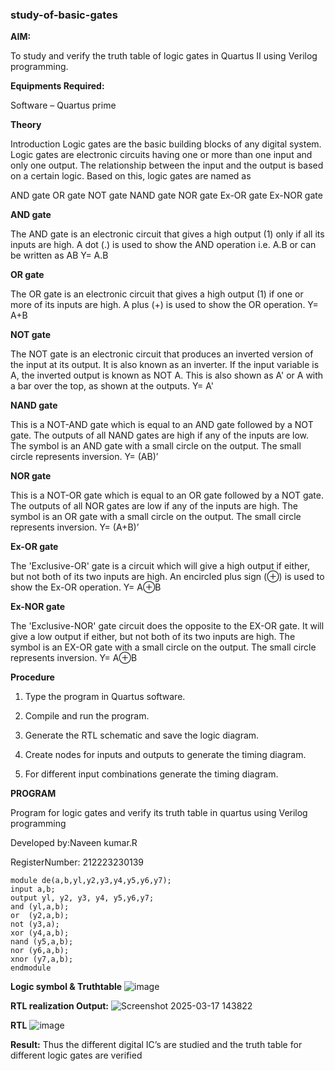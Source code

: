 ### study-of-basic-gates

**AIM:** 

To study and verify the truth table of logic gates in Quartus II using Verilog programming.

**Equipments Required:**

Software – Quartus prime 

**Theory**

Introduction Logic gates are the basic building blocks of any digital system. Logic gates are electronic circuits having one or more than one input and only one output. The relationship between the input and the output is based on a certain logic. Based on this, logic gates are named as

AND gate OR gate NOT gate NAND gate NOR gate Ex-OR gate Ex-NOR gate

**AND gate**

The AND gate is an electronic circuit that gives a high output (1) only if all its inputs are high. A dot (.) is used to show the AND operation i.e. A.B or can be written as AB
Y= A.B

**OR gate** 

The OR gate is an electronic circuit that gives a high output (1) if one or more of its inputs are high. A plus (+) is used to show the OR operation.
Y= A+B

**NOT gate**

The NOT gate is an electronic circuit that produces an inverted version of the input at its output. It is also known as an inverter. If the input variable is A, the inverted output is known as NOT A. This is also shown as A' or A with a bar over the top, as shown at the outputs.
Y= A'

**NAND gate**

This is a NOT-AND gate which is equal to an AND gate followed by a NOT gate. The outputs of all NAND gates are high if any of the inputs are low. The symbol is an AND gate with a small circle on the output. The small circle represents inversion.
Y= (AB)’

**NOR gate**

This is a NOT-OR gate which is equal to an OR gate followed by a NOT gate. The outputs of all NOR gates are low if any of the inputs are high. The symbol is an OR gate with a small circle on the output. The small circle represents inversion.
Y= (A+B)’

**Ex-OR gate**

The 'Exclusive-OR' gate is a circuit which will give a high output if either, but not both of its two inputs are high. An encircled plus sign (⊕) is used to show the Ex-OR operation.
Y= A⊕B

**Ex-NOR gate**

The 'Exclusive-NOR' gate circuit does the opposite to the EX-OR gate. It will give a low output if either, but not both of its two inputs are high. The symbol is an EX-OR gate with a small circle on the output. The small circle represents inversion.
Y= A⊕B

**Procedure** 

1.	Type the program in Quartus software.

2.	Compile and run the program.

3.	Generate the RTL schematic and save the logic diagram.

4.	Create nodes for inputs and outputs to generate the timing diagram.

5.	For different input combinations generate the timing diagram.


**PROGRAM**

Program for logic gates and verify its truth table in quartus using Verilog programming

 Developed by:Naveen kumar.R
 
 RegisterNumber: 212223230139
```
module de(a,b,yl,y2,y3,y4,y5,y6,y7);
input a,b;
output yl, y2, y3, y4, y5,y6,y7;
and (yl,a,b); 
or  (y2,a,b);
not (y3,a);
xor (y4,a,b);
nand (y5,a,b); 
nor (y6,a,b);
xnor (y7,a,b);
endmodule
```

 
**Logic symbol & Truthtable**
![image](https://github.com/user-attachments/assets/b62b01de-2a52-4953-a99f-f5975197c9c1)

**RTL realization Output:** 
![Screenshot 2025-03-17 143822](https://github.com/user-attachments/assets/81c488b7-62d2-44dc-8c75-30f39bd4acee)


**RTL**
![image](https://github.com/user-attachments/assets/162ae345-10f6-41e5-bca0-92db8ae68d7c)



**Result:**
Thus the different digital IC’s are studied and the truth table for different logic gates are verified

